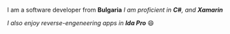 I am a software developer from **Bulgaria**
_I am proficient in **C\#**, and **Xamarin**_

_I also enjoy reverse-engeneering apps in **Ida Pro**_ :smile:
